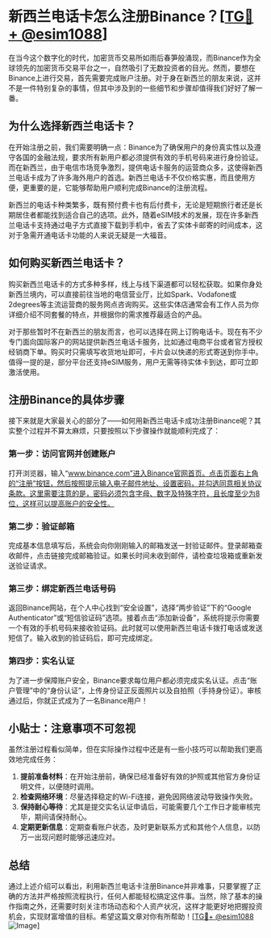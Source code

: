 # 新西兰电话卡怎么注册Binance？[[TG💪+ @esim1088](https://t.me/s/esim1088)]

在当今这个数字化的时代，加密货币交易所如雨后春笋般涌现，而Binance作为全球领先的加密货币交易平台之一，自然吸引了无数投资者的目光。然而，要想在Binance上进行交易，首先需要完成账户注册。对于身在新西兰的朋友来说，这并不是一件特别复杂的事情，但其中涉及到的一些细节和步骤却值得我们好好了解一番。

## 为什么选择新西兰电话卡？

在开始注册之前，我们需要明确一点：Binance为了确保用户的身份真实性以及遵守各国的金融法规，要求所有新用户都必须提供有效的手机号码来进行身份验证。而在新西兰，由于电信市场竞争激烈，提供电话卡服务的运营商众多，这使得新西兰电话卡成为了许多海外用户的首选。新西兰电话卡不仅价格实惠，而且使用方便，更重要的是，它能够帮助用户顺利完成Binance的注册流程。

新西兰的电话卡种类繁多，既有预付费卡也有后付费卡，无论是短期旅行者还是长期居住者都能找到适合自己的选项。此外，随着eSIM技术的发展，现在许多新西兰电话卡支持通过电子方式直接下载到手机中，省去了实体卡邮寄的时间成本，这对于急需开通电话卡功能的人来说无疑是一大福音。

## 如何购买新西兰电话卡？

购买新西兰电话卡的方式多种多样，线上与线下渠道都可以轻松获取。如果你身处新西兰境内，可以直接前往当地的电信营业厅，比如Spark、Vodafone或2degrees等主流运营商的服务网点咨询购买。这些实体店通常会有工作人员为你详细介绍不同套餐的特点，并根据你的需求推荐最适合的产品。

对于那些暂时不在新西兰的朋友而言，也可以选择在网上订购电话卡。现在有不少专门面向国际客户的网站提供新西兰电话卡服务，比如通过电商平台或者官方授权经销商下单。购买时只需填写收货地址即可，卡片会以快递的形式寄送到你手中。值得一提的是，部分平台还支持eSIM服务，用户无需等待实体卡到达，即可立即激活使用。

## 注册Binance的具体步骤

接下来就是大家最关心的部分了——如何用新西兰电话卡成功注册Binance呢？其实整个过程并不算太麻烦，只要按照以下步骤操作就能顺利完成了：

### 第一步：访问官网并创建账户
打开浏览器，输入“www.binance.com”进入Binance官网首页。点击页面右上角的“注册”按钮，然后按照提示输入电子邮件地址、设置密码，并勾选同意相关协议条款。这里需要注意的是，密码必须包含字母、数字及特殊字符，且长度至少为8位，这样可以提高账户的安全性。

### 第二步：验证邮箱
完成基本信息填写后，系统会向你刚刚输入的邮箱发送一封验证邮件。登录邮箱查收邮件，点击链接完成邮箱验证。如果长时间未收到邮件，请检查垃圾箱或重新发送验证请求。

### 第三步：绑定新西兰电话号码
返回Binance网站，在个人中心找到“安全设置”，选择“两步验证”下的“Google Authenticator”或“短信验证码”选项。接着点击“添加新设备”，系统将提示你需要一个有效的手机号码来接收验证码。此时就可以使用新西兰电话卡拨打电话或发送短信了。输入收到的验证码后，即可完成绑定。

### 第四步：实名认证
为了进一步保障账户安全，Binance要求每位用户都必须完成实名认证。点击“账户管理”中的“身份认证”，上传身份证正反面照片以及自拍照（手持身份证）。审核通过后，你就正式成为了一名Binance用户！

## 小贴士：注意事项不可忽视

虽然注册过程看似简单，但在实际操作过程中还是有一些小技巧可以帮助我们更高效地完成任务：

1. **提前准备材料**：在开始注册前，确保已经准备好有效的护照或其他官方身份证明文件，以便随时调用。
2. **检查网络环境**：尽量选择稳定的Wi-Fi连接，避免因网络波动导致操作失败。
3. **保持耐心等待**：尤其是提交实名认证申请后，可能需要几个工作日才能审核完毕，期间请保持耐心。
4. **定期更新信息**：定期查看账户状态，及时更新联系方式和其他个人信息，以防万一出现问题时能够迅速应对。

## 总结

通过上述介绍可以看出，利用新西兰电话卡注册Binance并非难事，只要掌握了正确的方法并严格按照流程执行，任何人都能轻松搞定这件事。当然，除了基本的操作指南之外，还需要时刻关注市场动态和个人资产状况，这样才能更好地把握投资机会，实现财富增值的目标。希望这篇文章对你有所帮助！[[TG💪+ @esim1088](https://t.me/s/esim1088) ![Image](https://i.postimg.cc/4NQfJmqS/Snipaste-2025-05-13-00-14-12.png)]